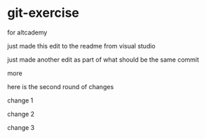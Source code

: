 # git-exercise
for altcademy

just made this edit to the readme from visual studio

just made another edit  as part of what should be the same commit

more

here is the second round of changes

change 1

change 2

change 3